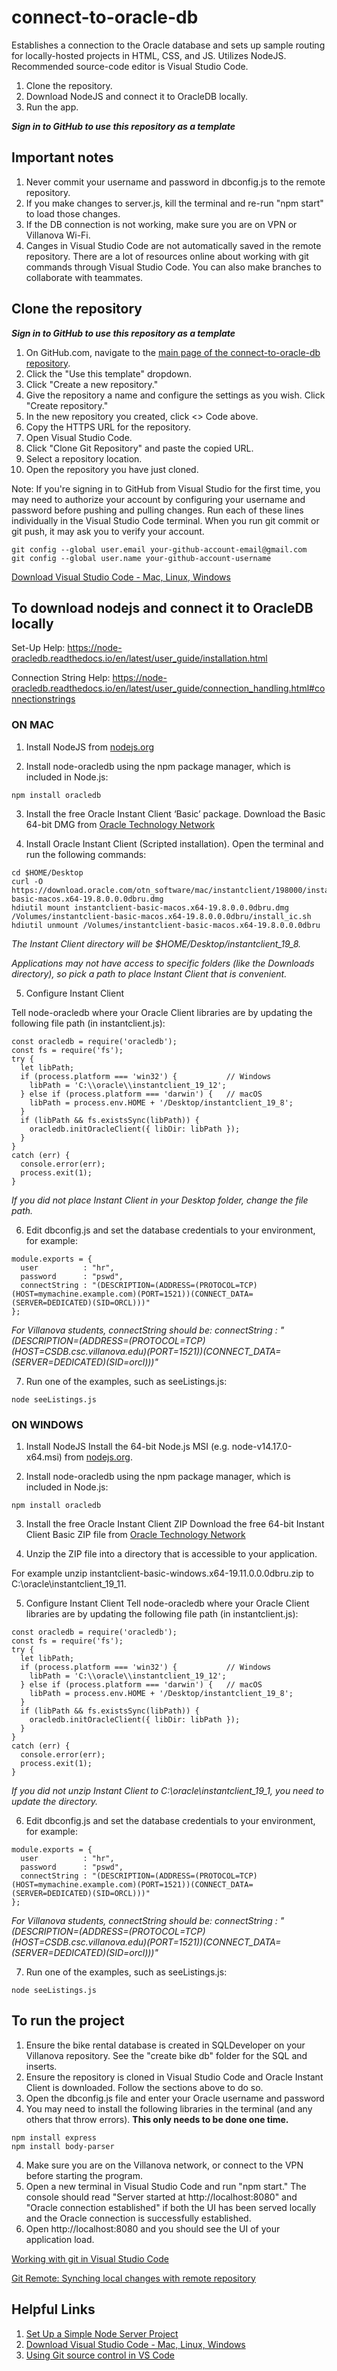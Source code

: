 # connect-to-oracle-db
Establishes a connection to the Oracle database and sets up sample routing for locally-hosted projects in HTML, CSS, and JS. Utilizes NodeJS. Recommended source-code editor is Visual Studio Code.

1. Clone the repository.
2. Download NodeJS and connect it to OracleDB locally.
3. Run the app.

_**Sign in to GitHub to use this repository as a template**_

## Important notes
1. Never commit your username and password in dbconfig.js to the remote repository.
2. If you make changes to server.js, kill the terminal and re-run "npm start" to load those changes.
3. If the DB connection is not working, make sure you are on VPN or Villanova Wi-Fi.
4. Canges in Visual Studio Code are not automatically saved in the remote repository. There are a lot of resources online about working with git commands through Visual Studio Code. You can also make branches to collaborate with teammates.

## Clone the repository
_**Sign in to GitHub to use this repository as a template**_
1. On GitHub.com, navigate to the [main page of the connect-to-oracle-db repository](https://github.com/liz-ohara/connect-to-oracle-db).
2. Click the "Use this template" dropdown.
3. Click "Create a new repository."
4. Give the repository a name and configure the settings as you wish. Click "Create repository."
5. In the new repository you created, click <> Code above.
6. Copy the HTTPS URL for the repository.
7. Open Visual Studio Code.
8. Click "Clone Git Repository" and paste the copied URL.
9. Select a repository location.
10. Open the repository you have just cloned.

Note: If you're signing in to GitHub from Visual Studio for the first time, you may need to authorize your account by configuring your username and password before pushing and pulling changes. Run each of these lines individually in the Visual Studio Code terminal. When you run git commit or git push, it may ask you to verify your account.
```
git config --global user.email your-github-account-email@gmail.com
git config --global user.name your-github-account-username
```

[Download Visual Studio Code - Mac, Linux, Windows](https://code.visualstudio.com/download)

## To download nodejs and connect it to OracleDB locally
Set-Up Help: https://node-oracledb.readthedocs.io/en/latest/user_guide/installation.html

Connection String Help: https://node-oracledb.readthedocs.io/en/latest/user_guide/connection_handling.html#connectionstrings

### ON MAC 
1. Install NodeJS from [nodejs.org](https://nodejs.org/en)

2. Install node-oracledb using the npm package manager, which is included in Node.js:
```
npm install oracledb
```
3. Install the free Oracle Instant Client ‘Basic’ package.
Download the Basic 64-bit DMG from [Oracle Technology Network](https://www.oracle.com/database/technologies/instant-client/macos-intel-x86-downloads.html)

4. Install Oracle Instant Client (Scripted installation). Open the terminal and run the following commands:
```
cd $HOME/Desktop
curl -O https://download.oracle.com/otn_software/mac/instantclient/198000/instantclient-basic-macos.x64-19.8.0.0.0dbru.dmg
hdiutil mount instantclient-basic-macos.x64-19.8.0.0.0dbru.dmg
/Volumes/instantclient-basic-macos.x64-19.8.0.0.0dbru/install_ic.sh
hdiutil unmount /Volumes/instantclient-basic-macos.x64-19.8.0.0.0dbru
```

_The Instant Client directory will be $HOME/Desktop/instantclient_19_8._

_Applications may not have access to specific folders (like the Downloads directory), so pick a path to place Instant Client that is convenient._

5. Configure Instant Client

Tell node-oracledb where your Oracle Client libraries are by updating the following file path (in instantclient.js):
```
const oracledb = require('oracledb');
const fs = require('fs');
try {
  let libPath;
  if (process.platform === 'win32') {           // Windows
    libPath = 'C:\\oracle\\instantclient_19_12';
  } else if (process.platform === 'darwin') {   // macOS
    libPath = process.env.HOME + '/Desktop/instantclient_19_8';
  }
  if (libPath && fs.existsSync(libPath)) {
    oracledb.initOracleClient({ libDir: libPath });
  }
}
catch (err) {
  console.error(err);
  process.exit(1);
}
```
_If you did not place Instant Client in your Desktop folder, change the file path._

6. Edit dbconfig.js and set the database credentials to your environment, for example:
```
module.exports = {
  user          : "hr",
  password      : "pswd",
  connectString : "(DESCRIPTION=(ADDRESS=(PROTOCOL=TCP)(HOST=mymachine.example.com)(PORT=1521))(CONNECT_DATA=(SERVER=DEDICATED)(SID=ORCL)))"
};
```
_For Villanova students, connectString should be:
connectString : "(DESCRIPTION=(ADDRESS=(PROTOCOL=TCP)(HOST=CSDB.csc.villanova.edu)(PORT=1521))(CONNECT_DATA=(SERVER=DEDICATED)(SID=orcl)))"_

7. Run one of the examples, such as seeListings.js:
```
node seeListings.js 
```
### ON WINDOWS
1. Install NodeJS
Install the 64-bit Node.js MSI (e.g. node-v14.17.0-x64.msi) from [nodejs.org](https://nodejs.org/en).

2. Install node-oracledb using the npm package manager, which is included in Node.js:
```
npm install oracledb
```
3. Install the free Oracle Instant Client ZIP
Download the free 64-bit Instant Client Basic ZIP file from [Oracle Technology Network](https://www.oracle.com/database/technologies/instant-client/winx64-64-downloads.html)

4. Unzip the ZIP file into a directory that is accessible to your application.

For example unzip instantclient-basic-windows.x64-19.11.0.0.0dbru.zip to C:\oracle\instantclient_19_11.

5. Configure Instant Client
Tell node-oracledb where your Oracle Client libraries are by updating the following file path (in instantclient.js):
```
const oracledb = require('oracledb');
const fs = require('fs');
try {
  let libPath;
  if (process.platform === 'win32') {           // Windows
    libPath = 'C:\\oracle\\instantclient_19_12';
  } else if (process.platform === 'darwin') {   // macOS
    libPath = process.env.HOME + '/Desktop/instantclient_19_8';
  }
  if (libPath && fs.existsSync(libPath)) {
    oracledb.initOracleClient({ libDir: libPath });
  }
}
catch (err) {
  console.error(err);
  process.exit(1);
}
```
_If you did not unzip Instant Client to C:\oracle\instantclient_19_1, you need to update the directory._

6. Edit dbconfig.js and set the database credentials to your environment, for example:
```
module.exports = {
  user          : "hr",
  password      : "pswd",
  connectString : "(DESCRIPTION=(ADDRESS=(PROTOCOL=TCP)(HOST=mymachine.example.com)(PORT=1521))(CONNECT_DATA=(SERVER=DEDICATED)(SID=ORCL)))"
};
```
_For Villanova students, connectString should be:
connectString : "(DESCRIPTION=(ADDRESS=(PROTOCOL=TCP)(HOST=CSDB.csc.villanova.edu)(PORT=1521))(CONNECT_DATA=(SERVER=DEDICATED)(SID=orcl)))"_

7. Run one of the examples, such as seeListings.js:
```
node seeListings.js
```

## To run the project
1. Ensure the bike rental database is created in SQLDeveloper on your Villanova repository. See the "create bike db" folder for the SQL and inserts.
2. Ensure the repository is cloned in Visual Studio Code and Oracle Instant Client is downloaded. Follow the sections above to do so.
4. Open the dbconfig.js file and enter your Oracle username and password
5. You may need to install the following libraries in the terminal (and any others that throw errors). **This only needs to be done one time.**
```
npm install express
npm install body-parser
```
4. Make sure you are on the Villanova network, or connect to the VPN before starting the program.
5. Open a new terminal in Visual Studio Code and run "npm start." The console should read "Server started at http://localhost:8080" and
"Oracle connection established" if both the UI has been served locally and the Oracle connection is successfully established.
7. Open http://localhost:8080 and you should see the UI of your application load.

[Working with git in Visual Studio Code](https://code.visualstudio.com/docs/sourcecontrol/overview)

[Git Remote: Synching local changes with remote repository](https://www.atlassian.com/git/tutorials/syncing)

## Helpful Links
1. [Set Up a Simple Node Server Project](https://levelup.gitconnected.com/set-up-and-run-a-simple-node-server-project-38b403a3dc09)
2. [Download Visual Studio Code - Mac, Linux, Windows](https://code.visualstudio.com/download)
3. [Using Git source control in VS Code](https://code.visualstudio.com/docs/sourcecontrol/overview)
